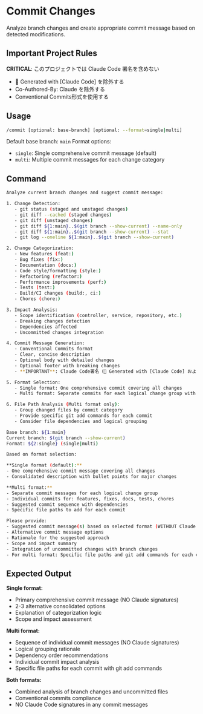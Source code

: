 # Commit Changes

Analyze branch changes and create appropriate commit message based on detected modifications.

## Important Project Rules

**CRITICAL**: このプロジェクトでは Claude Code 署名を含めない
- 🤖 Generated with [Claude Code] を除外する
- Co-Authored-By: Claude を除外する
- Conventional Commits形式を使用する

## Usage

```bash
/commit [optional: base-branch] [optional: --format=single|multi]
```

Default base branch: `main`
Format options:

- `single`: Single comprehensive commit message (default)
- `multi`: Multiple commit messages for each change category

## Command

```bash
Analyze current branch changes and suggest commit message:

1. Change Detection:
   - git status (staged and unstaged changes)
   - git diff --cached (staged changes)
   - git diff (unstaged changes)
   - git diff ${1:main}..$(git branch --show-current) --name-only
   - git diff ${1:main}..$(git branch --show-current) --stat
   - git log --oneline ${1:main}..$(git branch --show-current)

2. Change Categorization:
   - New features (feat:)
   - Bug fixes (fix:)
   - Documentation (docs:)
   - Code style/formatting (style:)
   - Refactoring (refactor:)
   - Performance improvements (perf:)
   - Tests (test:)
   - Build/CI changes (build:, ci:)
   - Chores (chore:)

3. Impact Analysis:
   - Scope identification (controller, service, repository, etc.)
   - Breaking changes detection
   - Dependencies affected
   - Uncommitted changes integration

4. Commit Message Generation:
   - Conventional Commits format
   - Clear, concise description
   - Optional body with detailed changes
   - Optional footer with breaking changes
   - **IMPORTANT**: Claude Code署名（🤖 Generated with [Claude Code] および Co-Authored-By: Claude）は絶対に除外する

5. Format Selection:
   - Single format: One comprehensive commit covering all changes
   - Multi format: Separate commits for each logical change group with specific file paths

6. File Path Analysis (Multi format only):
   - Group changed files by commit category
   - Provide specific git add commands for each commit
   - Consider file dependencies and logical grouping

Base branch: ${1:main}
Current branch: $(git branch --show-current)
Format: ${2:single} (single|multi)

Based on format selection:

**Single format (default):**
- One comprehensive commit message covering all changes
- Consolidated description with bullet points for major changes

**Multi format:**
- Separate commit messages for each logical change group
- Individual commits for: features, fixes, docs, tests, chores
- Suggested commit sequence with dependencies
- Specific file paths to add for each commit

Please provide:
- Suggested commit message(s) based on selected format (WITHOUT Claude Code signatures)
- Alternative commit message options
- Rationale for the suggested approach
- Scope and impact summary
- Integration of uncommitted changes with branch changes
- For multi format: Specific file paths and git add commands for each commit
```

## Expected Output

**Single format:**

- Primary comprehensive commit message (NO Claude signatures)
- 2-3 alternative consolidated options
- Explanation of categorization logic
- Scope and impact assessment

**Multi format:**

- Sequence of individual commit messages (NO Claude signatures)
- Logical grouping rationale
- Dependency order recommendations
- Individual commit impact analysis
- Specific file paths for each commit with git add commands

**Both formats:**

- Combined analysis of branch changes and uncommitted files
- Conventional commits compliance
- NO Claude Code signatures in any commit messages